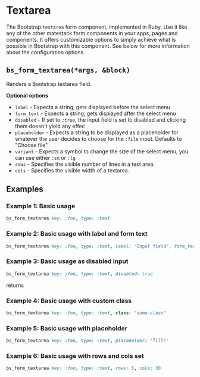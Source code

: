# Textarea

The Bootstrap `textarea` form component, implemented in Ruby. Use it like any of the other matestack form components in your apps, pages and components. It offers customizable options to simply achieve what is possible in Bootstrap with this component. See below for more information about the configuration options.

## `bs_form_textarea(*args, &block)`

Renders a Bootstrap textarea field.

**Optional options**

* `label` - Expects a string, gets displayed before the select menu
* `form_text` - Expects a string, gets displayed after the select menu
* `disabled` - If set to `:true`, the input field is set to disabled and clicking them doesn't yield any effec
* `placeholder` - Expects a string to be displayed as a placeholder for whatever the user decides to choose for the `:file` input. Defaults to "Choose file"
* `variant` - Expects a symbol to change the size of the select menu, you can use either `:sm` or `:lg`
* `rows` - Specifies the visible number of lines in a text area.
* `cols` - Specifies the visible width of a textarea.

## Examples

### Example 1: Basic usage

```ruby
bs_form_textarea key: :foo, type: :text
```

### Example 2: Basic usage with label and form text

```ruby
bs_form_textarea key: :foo, type: :text, label: "Input field", form_text: "some notes"
```

### Example 3: Basic usage as disabled input

```ruby
bs_form_textarea key: :foo, type: :text, disabled: true
```

returns

### Example 4: Basic usage with custom class

```ruby
bs_form_textarea key: :foo, type: :text, class: "some-class"
```

### Example 5: Basic usage with placeholder

```ruby
bs_form_textarea key: :foo, type: :text, placeholder: "fill!"
```

### Example 6: Basic usage with rows and cols set

```ruby
bs_form_textarea key: :foo, type: :text, rows: 5, cols: 30
```


